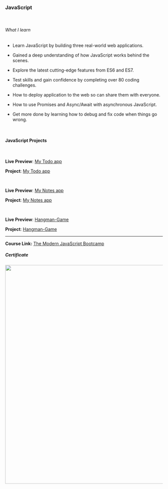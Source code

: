 ### JavaScript

</br>

###### What I learn

- Learn JavaScript by building three real-world web applications.

- Gained a deep understanding of how JavaScript works behind the scenes.

- Explore the latest cutting-edge features from ES6 and ES7.

- Test skills and gain confidence by completing over 80 coding challenges.

- How to deploy application to the web so can share them with everyone.

- How to use Promises and Async/Await with asynchronous JavaScript.

- Get more done by learning how to debug and fix code when things go wrong.

  </br>

#### JavaScript Projects

</br>


**Live Preview**: [My Todo app](https://my-todos-app.vercel.app/) 

**Project**: [My Todo app](https://github.com/ahmedsamirdev/my-todos-app) 

</br>


**Live Preview**: [My Notes app](https://my-notes-app-sable.vercel.app/)

**Project**: [My Notes app](https://github.com/ahmedsamirdev/my-notes-app)

</br>


**Live Preview**: [Hangman-Game](https://hangman-game-lemon.vercel.app/) 

**Project**: [Hangman-Game](https://github.com/ahmedsamirdev/hangman-game) 


---

**Course Link:** [The Modern JavaScript Bootcamp](https://www.udemy.com/course/modern-javascript/)

<h5><a href="#certificate"></a>Certificate</h5>
<p align="center">
  <img  src="https://i.ibb.co/GVRpnRR/The-Modern-Java-Script-Bootcamp.jpg" width="700">
</p>

